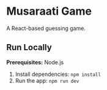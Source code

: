 # Musaraati Game

A React-based guessing game.

## Run Locally

**Prerequisites:** Node.js

1. Install dependencies:
   `npm install`
2. Run the app:
   `npm run dev`
